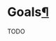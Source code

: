 <h1 id="goals">Goals<a class="headerlink" href="#goals" title="Permanent link">&para;</a></h1>

TODO
